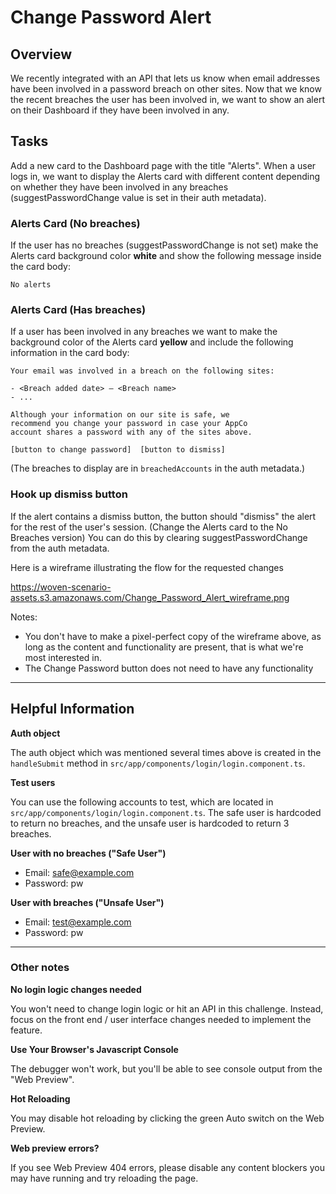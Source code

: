 # Change Password Alert
## Overview
We recently integrated with an API that lets us know when email addresses have been involved in a password breach on other sites. Now that we know the recent breaches the user has been involved in, we want to show an alert on their Dashboard if they have been involved in any.

## Tasks
Add a new card to the Dashboard page with the title "Alerts". When a user logs in, we want to display the Alerts card with different content depending on whether they have been involved in any breaches (suggestPasswordChange value is set in their auth metadata).

### Alerts Card (No breaches)
If the user has no breaches (suggestPasswordChange is not set) make the Alerts card background color **white** and show the following message inside the card body:

```
No alerts
```

### Alerts Card (Has breaches)
If a user has been involved in any breaches we want to make the background color of the Alerts card **yellow** and include the following information in the card body:

```
Your email was involved in a breach on the following sites:

- <Breach added date> – <Breach name>
- ...

Although your information on our site is safe, we
recommend you change your password in case your AppCo
account shares a password with any of the sites above.

[button to change password]  [button to dismiss]
```
(The breaches to display are in `breachedAccounts` in the auth metadata.)

### Hook up dismiss button
If the alert contains a dismiss button, the button should "dismiss" the alert for the rest of the user's session. (Change the Alerts card to the No Breaches version) You can do this by clearing suggestPasswordChange from the auth metadata.

Here is a wireframe illustrating the flow for the requested changes

https://woven-scenario-assets.s3.amazonaws.com/Change_Password_Alert_wireframe.png

Notes:

* You don't have to make a pixel-perfect copy of the wireframe above, as long as the content and functionality are present, that is what we're most interested in.
* The Change Password button does not need to have any functionality

----

## Helpful Information
**Auth object**

The auth object which was mentioned several times above is created in the `handleSubmit` method in `src/app/components/login/login.component.ts`.

**Test users**

You can use the following accounts to test, which are located in `src/app/components/login/login.component.ts`. The safe user is hardcoded to return no breaches, and the unsafe user is hardcoded to return 3 breaches.

**User with no breaches ("Safe User")**
* Email: safe@example.com
* Password: pw

**User with breaches ("Unsafe User")**
* Email: test@example.com
* Password: pw

---

### Other notes
**No login logic changes needed**

You won't need to change login logic or hit an API in this challenge. Instead, focus on the front end / user interface changes needed to implement the feature.

**Use Your Browser's Javascript Console**

The debugger won't work, but you'll be able to see console output from the "Web Preview".

**Hot Reloading**

You may disable hot reloading by clicking the green Auto switch on the Web Preview.

**Web preview errors?**

If you see Web Preview 404 errors, please disable any content blockers you may have running and try reloading the page.